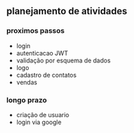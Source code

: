 ## planejamento de atividades

### proximos passos

* login
* autenticacao JWT
* validação por esquema de dados
* logo
* cadastro de contatos
* vendas

### longo prazo

* criação de usuario
* login via google
